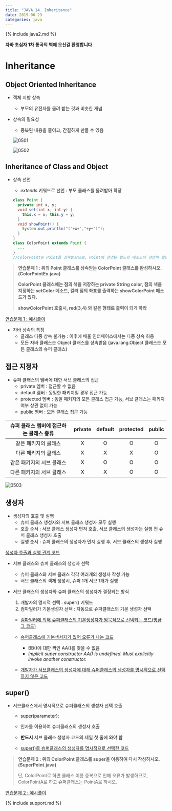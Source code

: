 ```yaml
---
title: "JAVA 14. Inheritance"
date: 2019-06-23
categories: java
---
```


{% include java2.md %}

**자바 초심자 1차 통곡의 벽에 오신걸 환영합니다**

# Inheritance

## Object Oriented Inheritance

* 객체 지향 상속
  * 부모의 유전자를 물려 받는 것과 비슷한 개념 
  
* 상속의 필요성
  * 중복된 내용을 줄이고, 간결하게 만들 수 있음
  
  ![0501](https://user-images.githubusercontent.com/26007107/59972108-2649a500-95c4-11e9-986c-5e551185557c.png)
  
  ![0502](https://user-images.githubusercontent.com/26007107/59972110-2cd81c80-95c4-11e9-9ff7-2c291fbcaf6c.png)

## Inheritance of Class and Object

* 상속 선언
  * *extends* 키워드로 선언 : 부모 클래스를 물려받아 확장
  
  ~~~java
  class Point {
    private int x, y;
    void set(int x, int y) {
      this.x = x; this.y = y;
    }
    void showPoint() {
      System.out.println("("+x+","+y+")");
    }
  }
  class ColorPoint extends Point { 
    ...
  }
  //ColorPoint는 Point를 상속받으므로, Point에 선언된 필드와 메소드의 선언이 필요 없음
  ~~~
  
> **연습문제 1 : 위의 Point 클래스를 상속받는 ColorPoint 클래스를 완성하시오. (ColorPointEx.java)**
>
> **ColorPoint 클래스에는 점의 색을 저장하는 private String color, 점의 색을 지정하는 setColor 메소드, 컬러 점의 좌표를 출력하는 showColorPoint 메소드가 있다.**
>
> **showColorPoint 호출시, red(3,4) 와 같은 형태로 출력이 되게 하라**

[연습문제 1 : 예시풀이](https://github.com/DetegiCE/JavaStudy/blob/master/chapter5/ColorPointEx.java)

* 자바 상속의 특징
  * 클래스 다중 상속 불가능 : 이후에 배울 인터페이스에서는 다중 상속 허용
  * 모든 자바 클래스는 Object 클래스를 상속받음 (java.lang.Object 클래스는 모든 클래스의 슈퍼 클래스)
  
## 접근 지정자

* 슈퍼 클래스의 멤버에 대한 서브 클래스의 접근
  * private 멤버 : 접근할 수 없음
  * default 멤버 : 동일한 패키지일 경우 접근 가능
  * protected 멤버 : 동일 패키지의 모든 클래스 접근 가능, 서브 클래스는 패키지 여부 상관 없이 가능
  * public 멤버 : 모든 클래스 접근 가능
  
| 슈퍼 클래스 멤버에 접근하는 클래스 종류 | private | default | protected | public |
|:---:|:---:|:---:|:---:|:---:|
| 같은 패키지의 클래스 | X | O | O | O |
| 다른 패키지의 클래스 | X | X | X | O |
| 같은 패키지의 서브 클래스 | X | O | O | O |
| 다른 패키지의 서브 클래스 | X | X | O | O |

![0503](https://user-images.githubusercontent.com/26007107/59972273-18e1ea00-95c7-11e9-9d2b-801c3bfcf6d5.png)


## 생성자

* 생성자의 호출 및 실행
  * 슈퍼 클래스 생성자와 서브 클래스 생성자 모두 실행
  * 호출 순서 : 서브 클래스 생성자 먼저 호출, 서브 클래스의 생성자는 실행 전 슈퍼 클래스 생성자 호출
  * 실행 순서 : 슈퍼 클래스의 생성자가 먼저 실행 후, 서브 클래스의 생성자 실행
  
[생성자 호출과 실행 관계 코드](https://github.com/DetegiCE/JavaStudy/blob/master/chapter5/ConstructorEx.java)

* 서브 클래스와 슈퍼 클래스의 생성자 선택
  * 슈퍼 클래스와 서브 클래스 각각 여러개의 생성자 작성 가능
  * 서브 클래스의 객체 생성시, 슈퍼 1개 서브 1개가 실행

* 서브 클래스의 생성자와 슈퍼 클래스의 생성자가 결정되는 방식
  1. 개발자의 명시적 선택 : super() 키워드
  1. 컴파일러가 기본생성자 선택 : 자동으로 슈퍼클래스의 기본 생성자 선택

  * [컴파일러에 의해 슈퍼클래스의 기본생성자가 암묵적으로 선택되는 코드(방금 그 코드)](https://github.com/DetegiCE/JavaStudy/blob/master/chapter5/ConstructorEx.java)

  * [슈퍼클래스에 기본생서자가 없어 오류가 나는 코드](https://github.com/DetegiCE/JavaStudy/blob/master/chapter5/ConstructorEx1.java)
    * BB()에 대한 짝인 AA()를 찾을 수 없음
    * *Implicit super constructor AA() is undefined. Must explicitly invoke another constructor.*
  
  * [개발자가 서브클래스의 생성자에 대해 슈퍼클래스의 생성자를 명시적으로 선택하지 않은 코드](https://github.com/DetegiCE/JavaStudy/blob/master/chapter5/ConstructorEx2.java)
  
  
## super()

* 서브클래스에서 명시적으로 슈퍼클래스의 생성자 선택 호출
  * super(parameter);
  * 인자를 이용하여 슈퍼클래스의 생성자 호출
  * **반드시** 서브 클래스 생성자 코드의 제일 첫 줄에 와야 함

  * [super()로 슈퍼클래스의 생성자를 명시적으로 선택한 코드](https://github.com/DetegiCE/JavaStudy/blob/master/chapter5/ConstructorEx3.java)

> **연습문제 2 : 위의 ColorPoint 클래스를 super을 이용하여 다시 작성하시오. (SuperPoint.java)**
>
> 단, ColorPoint로 하면 클래스 이름 중복으로 인해 오류가 발생하므로, ColorPointA로 하고 슈퍼클래스는 PointA로 하시오.

[연습문제 2 : 예시풀이](https://github.com/DetegiCE/JavaStudy/blob/master/chapter5/SuperPoint.java)

{% include support.md %}

